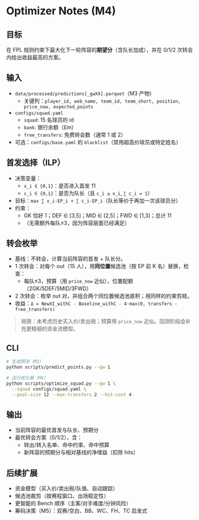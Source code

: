 # Optimizer Notes (M4)

## 目标
在 FPL 规则约束下最大化下一轮阵容的**期望分**（含队长加成），并在 0/1/2 次转会内给出收益最高的方案。

## 输入
- `data/processed/predictions[_gwXX].parquet`（M3 产物）
  - 关键列：`player_id, web_name, team_id, team_short, position, price_now, expected_points`
- `configs/squad.yaml`
  - `squad`: 15 名球员的 id
  - `bank`: 银行余额（£m）
  - `free_transfers`: 免费转会数（通常 1 或 2）
- 可选：`configs/base.yaml` 的 `blacklist`（禁用超高价球员或特定姓名）

## 首发选择（ILP）
- 决策变量：
  - `x_i ∈ {0,1}`：是否进入首发 11
  - `c_i ∈ {0,1}`：是否为队长（且 `c_i ≤ x_i`, `∑ c_i = 1`）
- 目标：`max ∑ x_i·EP_i + ∑ c_i·EP_i`（队长等价于再加一次该球员分）
- 约束：
  - GK 恰好 1；DEF ∈ [3,5]；MID ∈ [2,5]；FWD ∈ [1,3]；总计 11
  - （无需额外每队≤3，因为阵容层面已经满足）

## 转会枚举
- 基线：不转会，计算当前阵容的首发 + 队长分。
- 1 次转会：对每个 out（15 人），用**同位置**候选池（按 EP 前 K 名）替换，检查：
  - 每队≤3，预算（用 `price_now` 近似），位置配额（2GK/5DEF/5MID/3FWD）
- 2 次转会：枚举 out 对，并组合两个同位置候选池直积；用同样的约束剪枝。
- 收益：`Δ = NewXI_withC - Baseline_withC - 4·max(0, transfers - free_transfers)`

> 局限：未考虑历史买入价/卖出税；预算用 `price_now` 近似。回测阶段会补充更精细的资金流模型。

## CLI
```bash
# 生成预测（M3）
python scripts/predict_points.py --gw 1

# 运行优化器（M4）
python scripts/optimize_squad.py --gw 1 \
  --squad configs/squad.yaml \
  --pool-size 12 --max-transfers 2 --hit-cost 4
```

## 输出
- 当前阵容的最优首发与队长、预期分
- 最优转会方案（0/1/2），含：
  - 转出/转入名单、命中约束、命中预算
  - 新阵容的预期分与相对基线的净增益（扣除 hits）

## 后续扩展
- 资金模型（买入价/卖出税/队值、自动跟踪）
- 候选池裁剪（按赛程窗口、出场稳定性）
- 更智能的 Bench 顺序（主客/对手难度/分钟风险）
- 筹码决策（M5）：双赛/空白、BB、WC、FH、TC 启发式
